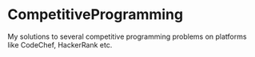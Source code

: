 # CompetitiveProgramming
My solutions to several competitive programming problems on platforms like CodeChef, HackerRank etc.
